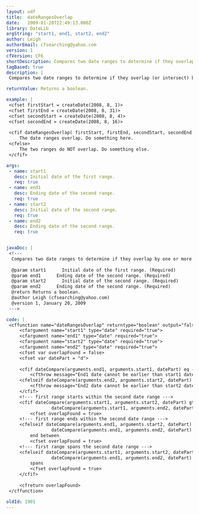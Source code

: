 ```yaml
---
layout: udf
title:  dateRangesOverlap
date:   2009-01-20T22:49:13.000Z
library: DateLib
argString: "start1, end1, start2, end2"
author: Leigh
authorEmail: cfsearching@yahoo.com
version: 1
cfVersion: CF6
shortDescription: Compares two date ranges to determine if they overlap by one or more days.
tagBased: true
description: |
 Compares two date ranges to determine if they overlap (or intersect) by one or more days. Returns true if the two ranges overlap.

returnValue: Returns a boolean.

example: |
 <cfset firstStart = createDate(2008, 8, 1)>
 <cfset firstEnd = createDate(2008, 8, 31)>
 <cfset secondStart = createDate(2008, 8, 4)>
 <cfset secondEnd = createDate(2008, 8, 16)>
 
 <cfif dateRangesOverlap( firstStart, firstEnd, secondStart, secondEnd )>
     The date ranges overlap. Do something here.
 <cfelse>
     The two ranges do NOT overlap. Do something else.
 </cfif>

args:
 - name: start1
   desc: Initial date of the first range.
   req: true
 - name: end1
   desc: Ending date of the second range.
   req: true
 - name: start2
   desc: Initial date of the second range.
   req: true
 - name: end2
   desc: Ending date of the second range.
   req: true


javaDoc: |
 <!---
  Compares two date ranges to determine if they overlap by one or more days.
  
  @param start1      Initial date of the first range. (Required)
  @param end1      Ending date of the second range. (Required)
  @param start2      Initial date of the second range. (Required)
  @param end2      Ending date of the second range. (Required)
  @return Returns a boolean. 
  @author Leigh (cfsearching@yahoo.com) 
  @version 1, January 20, 2009 
 --->

code: |
 <cffunction name="dateRangesOverlap" returntype="boolean" output="false" hint="Returns true if two date ranges overlap by one or more days">
     <cfargument name="start1" type="date" required="true">
     <cfargument name="end1" type="date" required="true">
     <cfargument name="start2" type="date" required="true">
     <cfargument name="end2" type="date" required="true">
     <cfset var overlapFound = false>
     <cfset var datePart = "d">
 
     <cfif dateCompare(arguments.end1, arguments.start1, datePart) eq -1>
         <cfthrow message="End1 date cannot be earlier than start1 date">
     <cfelseif dateCompare(arguments.end2, arguments.start2, datePart) eq -1>
         <cfthrow message="End2 date cannot be earlier than start2 date">
     </cfif>
     <!--- first range starts within the second date range --->
     <cfif dateCompare(arguments.start1, arguments.start2, datePart) gte 0 and 
                 dateCompare(arguments.start1, arguments.end2, datePart) lte 0>
         <cfset overlapFound = true>    
     <!--- first range ends within the second date range --->
     <cfelseif dateCompare(arguments.end1, arguments.start2, datePart) gte 0 and 
                 dateCompare(arguments.end1, arguments.end2, datePart) lte 0>
         end between
         <cfset overlapFound = true>    
     <!--- first range spans the second date range --->
     <cfelseif dateCompare(arguments.start1, arguments.start2, datePart) lte 0 and 
                 dateCompare(arguments.end1, arguments.end2, datePart) gte 0>
         spans        
         <cfset overlapFound = true>    
     </cfif>
 
     <cfreturn overlapFound>
 </cffunction>

oldId: 1901
---
```


